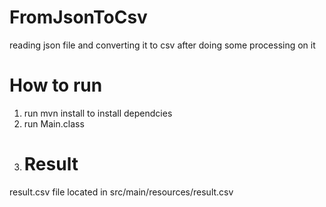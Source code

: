 # FromJsonToCsv
reading json file and converting it to csv after doing some processing on it
# How to run 
1. run mvn install to install dependcies
2. run Main.class
3. # Result
result.csv file located in 
src/main/resources/result.csv
